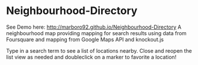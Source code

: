 # Neighbourhood-Directory
See Demo here:  http://marboro92.github.io/Neighbourhood-Directory
A neighbourhood map providing mapping for search results using data from Foursquare and mapping from Google Maps API and knockout.js

Type in a search term to see a list of locations nearby.
Close and reopen the list view as needed and doubleclick on a marker to favorite a location!
